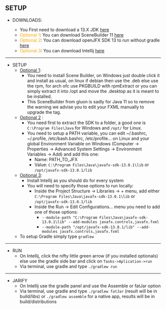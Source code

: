 ## SETUP

- DOWNLOADS:

    - You First need to download a 13.X JDK [here](https://adoptopenjdk.net/releases.html?variant=openjdk13&jvmVariant=hotspot)
    - <span style="color:orange" id="1">Optional 1</span>: You can download SceneBuilder 11 [here](https://gluonhq.com/products/scene-builder/)
    - <span style="color:orange" id="2">Optional 2</span>: You can download openJFX SDK 13 to run without gradle [here](https://gluonhq.com/products/javafx/)
    - <span style="color:orange" id="3">Optional 3</span>: You can download Intellij [here](https://www.jetbrains.com/fr-fr/idea/download/) 
---
- SETUP
    - [Optional 1](#1):
        - You need to install Scene Builder, on Windows just double click it and install as usual, on linux if debian
        then use the .deb else use the rpm, for arch ofc use PKGBUILD with rpmExtract or you can simply extract it into 
        /opt and move the .desktop as it is meant to be installed.
        - This SceneBuilder from gluon is sadly for Java 11 so to remove the warning we advise you to edit your FXML 
        manually to upgrade the tag.
    - [Optional 2](#2) :
        - You need first to extract the SDK to a folder, a good one is `C:\Program Files\Java` for 
        Windows and `/opt/` for Linux.
        - You need to setup a PATH variable, you can edit ~/.bashrc, ~/.profile, /etc/bash.bashrc, 
        /etc/profile... on Linux and your global Environment Variable on Windows (Computer -> Properties ->
        Advanced System Settings -> Environment Variables -> Add) and add this one: 
            * Name: PATH_TO_JFX
            * Value: `C:\Program Files\Java\javafx-sdk-13.0.1\lib` or `/opt/javafx-sdk-13.0.1/lib`
    - [Optional 3](#3): 
        - Install Intellij as you should do for every system
        - You will need to specify those options to run locally: 
            - Inside the Project Structure -> Libraries -> + menu, add either `C:\Program Files\Java\javafx-sdk-13.0.1\lib` 
            or `/opt/javafx-sdk-13.0.1/lib`
            - Inside the Run -> Edit Configurations... menu you need to add one of those options: 
                - `--module-path "C:\Program Files\Java\javafx-sdk-13.0.1\lib" --add-modules javafx.controls,javafx.fxml`
                - `--module-path "/opt/javafx-sdk-13.0.1/lib" --add-modules javafx.controls,javafx.fxml`
    - To setup Gradle simply type `gradlew`
---
- RUN
    - On Intellij, click the nifty little green arrow (if you installed optionals) else use the gradle side bar and click on `Tasks->Aplication->run`
    - Via terminal, use gradle and type `./gradlew run`
---
- JARIFY
    - On Intellij use the gradle panel and use the Assemble or fatJar option
    - Via terminal, use gradle and type `./gradlew fatJar` (result will be in build/libs) or `./gradlew assemble` for a native app, results will be in build/distributions
